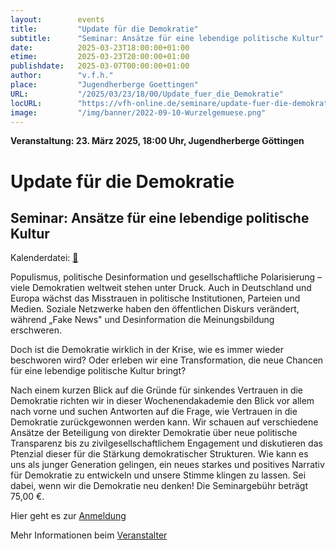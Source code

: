 ```yaml
---
layout:        events
title:         "Update für die Demokratie"
subtitle:      "Seminar: Ansätze für eine lebendige politische Kultur"
date:          2025-03-23T18:00:00+01:00
etime:         2025-03-23T20:00:00+01:00
publishdate:   2025-03-07T00:00:00+01:00
author:        "v.f.h."
place:         "Jugendherberge Goettingen"
URL:           "/2025/03/23/18/00/Update_fuer_die_Demokratie"
locURL:        "https://vfh-online.de/seminare/update-fuer-die-demokratie/"
image:         "/img/banner/2022-09-10-Wurzelgemuese.png"
---
```


**Veranstaltung: 23. März 2025, 18:00 Uhr, Jugendherberge Göttingen**

Update für die Demokratie
===========

Seminar: Ansätze für eine lebendige politische Kultur
-----------


Kalenderdatei: [📆](/ics/2025-03-23_18-00_update_fuer_die_demokratie.ics)

Populismus, politische Desinformation und gesellschaftliche Polarisierung – viele Demokratien weltweit stehen unter Druck. Auch in Deutschland und Europa wächst das Misstrauen in politische Institutionen, Parteien und Medien. Soziale Netzwerke haben den öffentlichen Diskurs verändert, während „Fake News" und Desinformation die Meinungsbildung erschweren. 

Doch ist die Demokratie wirklich in der Krise, wie es immer wieder beschworen wird? Oder erleben wir eine Transformation, die neue Chancen für eine lebendige politische Kultur bringt? 

Nach einem kurzen Blick auf die Gründe für sinkendes Vertrauen in die Demokratie richten wir in dieser Wochenendakademie den Blick vor allem nach vorne und suchen Antworten auf die Frage, wie Vertrauen in die Demokratie zurückgewonnen werden kann. Wir schauen auf verschiedene Ansätze der Beteiligung von direkter Demokratie über neue politische Transparenz bis zu zivilgesellschaftlichem Engagement und diskutieren das Ptenzial dieser für die Stärkung demokratischer Strukturen. Wie kann es uns als junger Generation gelingen, ein neues starkes und positives Narrativ für Demokratie zu entwickeln und unsere Stimme klingen zu lassen. Sei dabei, wenn wir die Demokratie neu denken! Die Seminargebühr beträgt 75,00 €. 

Hier geht es zur 
[Anmeldung](https://vfh-online.de/seminare/update-fuer-die-demokratie/#anmeldung)


Mehr Informationen beim [Veranstalter](https://vfh-online.de/seminare/update-fuer-die-demokratie/)
